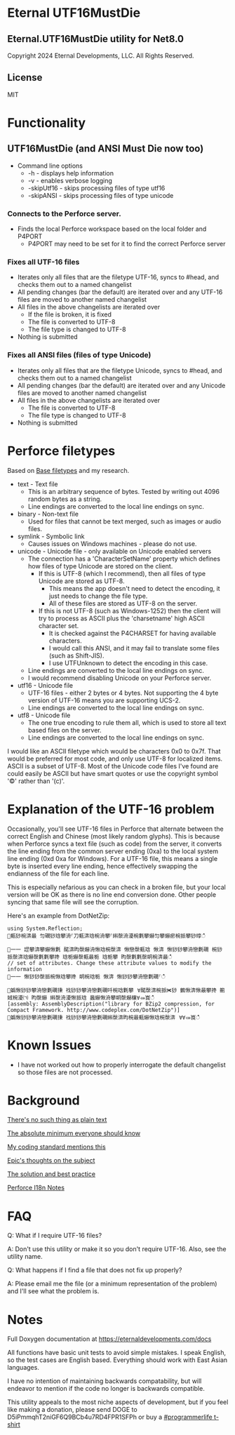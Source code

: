# Eternal UTF16MustDie 

## Eternal.UTF16MustDie utility for Net8.0
Copyright 2024 Eternal Developments, LLC. All Rights Reserved.

## License

MIT

# Functionality
## UTF16MustDie (and ANSI Must Die now too)

* Command line options
	* -h - displays help information
	* -v - enables verbose logging
	* -skipUtf16 - skips processing files of type utf16
	* -skipANSI - skips processing files of type unicode

### Connects to the Perforce server.
* Finds the local Perforce workspace based on the local folder and P4PORT
   * P4PORT may need to be set for it to find the correct Perforce server
   
### Fixes all UTF-16 files

* Iterates only all files that are the filetype UTF-16, syncs to \#head, and checks them out to a named changelist
* All pending changes (bar the default) are iterated over and any UTF-16 files are moved to another named changelist
* All files in the above changelists are iterated over
    * If the file is broken, it is fixed
    * The file is converted to UTF-8
    * The file type is changed to UTF-8
* Nothing is submitted

### Fixes all ANSI files (files of type Unicode)

* Iterates only all files that are the filetype Unicode, syncs to \#head, and checks them out to a named changelist
* All pending changes (bar the default) are iterated over and any Unicode files are moved to another named changelist
* All files in the above changelists are iterated over
    * The file is converted to UTF-8
    * The file type is changed to UTF-8
* Nothing is submitted

# Perforce filetypes

Based on [Base filetypes](https://www.perforce.com/manuals/cmdref/Content/CmdRef/file.types.synopsis.base.html) and my research.

* text - Text file
    * This is an arbitrary sequence of bytes. Tested by writing out 4096 random bytes as a string.
	* Line endings are converted to the local line endings on sync.
* binary - Non-text file
    * Used for files that cannot be text merged, such as images or audio files.
* symlink - Symbolic link
    * Causes issues on Windows machines - please do not use. 
* unicode - Unicode file - only available on Unicode enabled servers
    * The connection has a 'CharacterSetName' property which defines how files of type Unicode are stored on the client.
		* If this is UTF-8 (which I recommend), then all files of type Unicode are stored as UTF-8.
			* This means the app doesn't need to detect the encoding, it just needs to change the file type.
			* All of these files are stored as UTF-8 on the server.
		* If this is not UTF-8 (such as Windows-1252) then the client will try to process as ASCII plus the 'charsetname' high ASCII character set. 
			* It is checked against the P4CHARSET for having available characters. 
			* I would call this ANSI, and it may fail to translate some files (such as Shift-JIS).
			* I use UTFUnknown to detect the encoding in this case.
	* Line endings are converted to the local line endings on sync.
	* I would recommend disabling Unicode on your Perforce server.
* utf16 - Unicode file
    * UTF-16 files - either 2 bytes or 4 bytes. Not supporting the 4 byte version of UTF-16 means you are supporting UCS-2.
	* Line endings are converted to the local line endings on sync.
* utf8 - Unicode file
    * The one true encoding to rule them all, which is used to store all text based files on the server. 
	* Line endings are converted to the local line endings on sync.

I would like an ASCII filetype which would be characters 0x0 to 0x7f. That would be preferred for most code, and only use
UTF-8 for localized items. ASCII is a subset of UTF-8. Most of the Unicode code files I've found are could easily be ASCII but have smart quotes or use the copyright
symbol '©' rather than '(c)'.

# Explanation of the UTF-16 problem

Occasionally, you'll see UTF-16 files in Perforce that alternate between the correct English and Chinese (most likely random glyphs).
This is because when Perforce syncs a text file (such as code) from the server, it converts the line ending from the common server ending (0xa) to the local
system line ending (0xd 0xa for Windows). For a UTF-16 file, this means a single byte is inserted every line ending, hence effectively swapping the 
endianness of the file for each line. 

This is especially nefarious as you can check in a broken file, but your local version will be OK as there is no line end conversion done. Other
people syncing that same file will see the corruption.

Here's an example from DotNetZip:

```
using System.Reflection;
਍甀猀椀渀最 匀礀猀琀攀洀⸀刀甀渀琀椀洀攀⸀䌀漀洀瀀椀氀攀爀匀攀爀瘀椀挀攀猀㬀ഀഀ

਍⼀⼀ 䜀攀渀攀爀愀氀 䤀渀昀漀爀洀愀琀椀漀渀 愀戀漀甀琀 愀渀 愀猀猀攀洀戀氀礀 椀猀 挀漀渀琀爀漀氀氀攀搀 琀栀爀漀甀最栀 琀栀攀 昀漀氀氀漀眀椀渀最ഀഀ
// set of attributes. Change these attribute values to modify the information
਍⼀⼀ 愀猀猀漀挀椀愀琀攀搀 眀椀琀栀 愀渀 愀猀猀攀洀戀氀礀⸀ഀഀ

਍嬀愀猀猀攀洀戀氀礀㨀 䄀猀猀攀洀戀氀礀吀椀琀氀攀⠀∀䤀漀渀椀挀✀猀 䴀愀渀愀最攀搀 䈀娀椀瀀㈀ 昀漀爀 䌀漀洀瀀愀挀琀 䘀爀愀洀攀眀漀爀欀∀⤀崀ഀഀ
[assembly: AssemblyDescription("library for BZip2 compression, for Compact Framework. http://www.codeplex.com/DotNetZip")]
਍嬀愀猀猀攀洀戀氀礀㨀 䄀猀猀攀洀戀氀礀䌀漀渀昀椀最甀爀愀琀椀漀渀⠀∀∀⤀崀ഀഀ
```

# Known Issues

* I have not worked out how to properly interrogate the default changelist so those files are not processed.

# Background

[There's no such thing as plain text](https://www.cqse.eu/en/news/blog/no-such-thing-as-plain-text/)

[The absolute minimum everyone should know](https://www.joelonsoftware.com/2003/10/08/the-absolute-minimum-every-software-developer-absolutely-positively-must-know-about-unicode-and-character-sets-no-excuses/)

[My coding standard mentions this](https://eternaldevelopments.com/Home/CodingStandard)

[Epic's thoughts on the subject](https://docs.unrealengine.com/4.26/en-US/ProgrammingAndScripting/ProgrammingWithCPP/UnrealArchitecture/StringHandling/CharacterEncoding/)

[The solution and best practice](https://utf8everywhere.org/)

[Perforce I18n Notes](https://www.perforce.com/perforce/doc.current/user/i18nnotes.txt)

# FAQ

Q: What if I require UTF-16 files?

A: Don't use this utility or make it so you don't require
UTF-16. Also, see the utility name.

Q: What happens if I find a file that does not fix up properly?

A: Please email me the file (or a minimum representation of the problem) and I'll see what the problem is.

# Notes

Full Doxygen documentation at https://eternaldevelopments.com/docs

All functions have basic unit tests to avoid simple mistakes. I speak English, so the test cases are English based. Everything
should work with East Asian languages.

I have no intention of maintaining backwards compatability, but will endeavor to mention if the code no longer is backwards compatible.

This utility appeals to the most niche aspects of development, but if you feel like making a donation, please send DOGE to D5iPmmqhT2niGF6Q9BCb4u7RD4FPR1SFPh or buy a [#programmerlife t-shirt](https://www.bonfire.com/store/programmer-life/)
